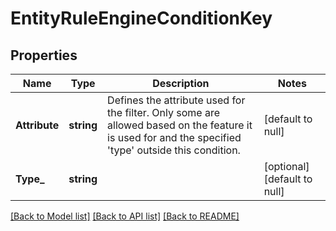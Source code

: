 # EntityRuleEngineConditionKey

## Properties
Name | Type | Description | Notes
------------ | ------------- | ------------- | -------------
**Attribute** | **string** | Defines the attribute used for the filter. Only some are allowed based on the feature it is used for and the specified &#39;type&#39; outside this condition. | [default to null]
**Type_** | **string** |  | [optional] [default to null]

[[Back to Model list]](../README.md#documentation-for-models) [[Back to API list]](../README.md#documentation-for-api-endpoints) [[Back to README]](../README.md)


